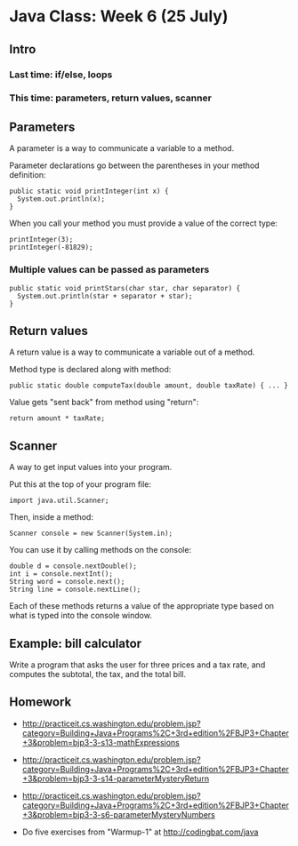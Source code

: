 # Java Class: Week 6 (25 July)

## Intro

### Last time: if/else, loops

### This time: parameters, return values, scanner

## Parameters

A parameter is a way to communicate a variable to a method.

Parameter declarations go between the parentheses in your method definition:

    public static void printInteger(int x) {
      System.out.println(x);
    }

When you call your method you must provide a value of the correct type:

    printInteger(3);
    printInteger(-81829);

### Multiple values can be passed as parameters

    public static void printStars(char star, char separator) {
      System.out.println(star + separator + star);
    }

## Return values

A return value is a way to communicate a variable out of a method.

Method type is declared along with method:

    public static double computeTax(double amount, double taxRate) { ... }

Value gets "sent back" from method using "return":

    return amount * taxRate;

## Scanner

A way to get input values into your program.

Put this at the top of your program file:

    import java.util.Scanner;

Then, inside a method:

    Scanner console = new Scanner(System.in);

You can use it by calling methods on the console:

    double d = console.nextDouble();
    int i = console.nextInt();
    String word = console.next();
    String line = console.nextLine();

Each of these methods returns a value of the appropriate type based on what is
typed into the console window.

## Example: bill calculator

Write a program that asks the user for three prices and a tax rate, and computes
the subtotal, the tax, and the total bill.

## Homework

- http://practiceit.cs.washington.edu/problem.jsp?category=Building+Java+Programs%2C+3rd+edition%2FBJP3+Chapter+3&problem=bjp3-3-s13-mathExpressions
- http://practiceit.cs.washington.edu/problem.jsp?category=Building+Java+Programs%2C+3rd+edition%2FBJP3+Chapter+3&problem=bjp3-3-s14-parameterMysteryReturn
- http://practiceit.cs.washington.edu/problem.jsp?category=Building+Java+Programs%2C+3rd+edition%2FBJP3+Chapter+3&problem=bjp3-3-s6-parameterMysteryNumbers

- Do five exercises from "Warmup-1" at http://codingbat.com/java
